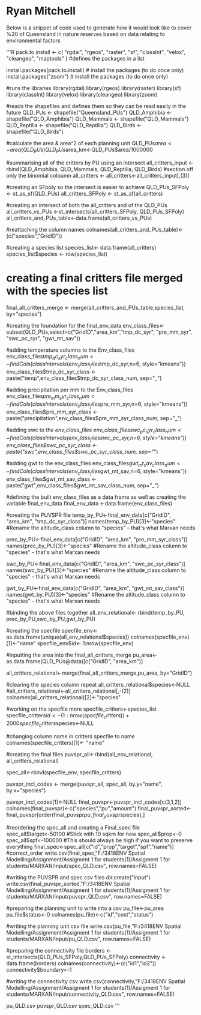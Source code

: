 # Ryan Mitchell


Below is a snippet of code used to generate how it would look like to cover %20 of Queensland in nature reserves based on data relating to environmental factors

  '''R
  pack.to.install <-
  c(
    "rgdal",
    "rgeos",
    "raster",
    "sf",
    "classInt",
    "velox",
    "cleangeo",
    "maptools"
  ) #defines the packages in a list

install.packages(pack.to.install) # install the packages (to do once only)
install.packages("zoom") # install the packages (to do once only)

#runs the libraries 
library(rgdal)
library(rgeos)
library(raster)
library(sf)
library(classInt)
library(velox)
library(cleangeo)
library(zoom)

#reads the shapefiles and defines them so they can be read easily in the future
QLD_PUs <- shapefile("Queensland_PUs") 
QLD_Amphibia <- shapefile("QLD_Amphibia")
QLD_Mammals <- shapefile("QLD_Mammals")
QLD_Reptilia <- shapefile("QLD_Reptilia")
QLD_Birds <- shapefile("QLD_Birds")

#calculate the area & area^2 of each planning unit
QLD_PUs$area<-area(QLD_PUs)
QLD_PUs$area_km<-QLD_PUs$area/1000000

#summarising all of the critters by PU using an intersect
all_critters_input <- rbind(QLD_Amphibia, QLD_Mammals, QLD_Reptilia, QLD_Birds)
#section off only the binomial coloumn
all_critters <- all_critters<-all_critters_input[,(3)]

#creating an SFpoly so the intersect is easier to achieve 
QLD_PUs_SFPoly <- st_as_sf(QLD_PUs)
all_critters_SFPoly <- st_as_sf(all_critters)

#creating an intersect of both the all_critters and of the QLD_PUs
all_critters_vs_PUs <-st_intersects(all_critters_SFPoly, QLD_PUs_SFPoly)
all_critters_and_PUs_table<-data.frame(all_critters_vs_PUs)

#reattaching the column names
colnames(all_critters_and_PUs_table)<-(c("species","GridID"))

#creating a species list
species_list<- data.frame(all_critters)
species_list$species <- row(species_list)

# creating a final critters file merged with the species list
final_all_critters_merge <- merge(all_critters_and_PUs_table,species_list, by="species")

#creating the foundation for the final_env_data
env_class_files<-subset(QLD_PUs,select=c("GridID","area_km","tmp_dc_syr",
                                                         "pre_mm_syr", "swc_pc_syr", "gwt_mt_sav"))

#adding temperature columns to the Env_class_files
env_class_files$tmp_dc_syr_class_num <-  findCols(classIntervals(env_class_files$tmp_dc_syr,n=6, style="kmeans"))
env_class_files$tmp_dc_syr_class <- paste("temp",env_class_files$tmp_dc_syr_class_num, sep="_")

#adding precipitation per mm to the Env_class_files
env_class_files$pre_mm_syr_class_num <- findCols(classIntervals(env_class_files$pre_mm_syr,n=6, style="kmeans"))
env_class_files$pre_mm_syr_class <- paste("precipitation",env_class_files$pre_mm_syr_class_num, sep="_")

#adding swc to the _env_class_files
env_class_files$swc_pc_syr_class_num <- findCols(classIntervals(env_class_files$swc_pc_syr,n=6, style="kmeans"))
env_class_files$swc_pc_syr_class <- paste("swc",env_class_files$swc_pc_syr_class_num, sep="_")

#adding gwt to the env_class_files
env_class_files$gwt_mt_sav_class_num <- findCols(classIntervals(env_class_files$gwt_mt_sav,n=6, style="kmeans"))
env_class_files$gwt_mt_sav_class <- paste("gwt",env_class_files$gwt_mt_sav_class_num, sep="_")

#defining the built env_class_files as a data frame as well as creating the variable final_env_data
final_env_data <-data.frame(env_class_files)

#creating the PUVSPR file
temp_by_PU<-final_env_data[c("GridID", "area_km", "tmp_dc_syr_class")]
names(temp_by_PU)[3]<-"species"   #Rename the altitude_class column to "species" - that's what Marxan needs

prec_by_PU<-final_env_data[c("GridID", "area_km", "pre_mm_syr_class")]
names(prec_by_PU)[3]<-"species"   #Rename the altitude_class column to "species" - that's what Marxan needs

swc_by_PU<-final_env_data[c("GridID", "area_km", "swc_pc_syr_class")]
names(swc_by_PU)[3]<-"species"   #Rename the altitude_class column to "species" - that's what Marxan needs

gwt_by_PU<-final_env_data[c("GridID", "area_km", "gwt_mt_sav_class")]
names(gwt_by_PU)[3]<-"species"   #Rename the altitude_class column to "species" - that's what Marxan needs



#binding the above files together
all_env_relational<- rbind(temp_by_PU, prec_by_PU,swc_by_PU,gwt_by_PU)

#creating the specfile
specfile_env<-as.data.frame(unique(all_env_relational$species))
colnames(specfile_env)[1]<-"name"
specfile_env$id<- 1:nrow(specfile_env)


#inputting the area into the final_all_critters_merge
pu_area<-as.data.frame(QLD_PUs@data)[c("GridID", "area_km")]

all_critters_relational<-merge(final_all_critters_merge,pu_area, by="GridID")

#clearing the species column repeat
all_critters_relational$species<-NULL
#all_critters_relational<-all_critters_relational[,-(2)]
colnames(all_critters_relational)[2]<-"species"

#working on the specfile more
specfile_critters<-species_list
specfile_critters$id<- (1:nrow(specfile_critters)) + 2000 
specfile_critters$species<-NULL

#changing column name in critters specfile to name
colnames(specfile_critters)[1]<- "name"




#creating the final files
puvspr_all<-rbind(all_env_relational, all_critters_relational)

spec_all<-rbind(specfile_env, specfile_critters)

puvspr_incl_codes <- merge(puvspr_all, spec_all, by.y="name", by.x="species")

puvspr_incl_codes[1]<-NULL
final_puvspr<-puvspr_incl_codes[c(3,1,2)]  
colnames(final_puvspr)<-c("species","pu","amount")
final_puvspr_sorted<-final_puvspr[order(final_puvspr$pu,final_puvspr$species),]

#reordering the spec_all and creating a Final_spec file
spec_all$target<-50100    #Stick with 10 sqkm for now
spec_all$prop<-0  
spec_all$spf<-100000 #This should always be high if you want to  preserve everything
final_spec<-spec_all[c("id","prop","target","spf","name")]   #correct_order
write.csv(final_spec,"F:/3418ENV Spatial Modelling/Assignment/Assigment 1 for students(1)/Assigment 1 for students/MARXAN/input/spec_QLD.csv", row.names=FALSE)


#writing the PUVSPR and spec csv files
dir.create("input")
write.csv(final_puvspr_sorted,"F:/3418ENV Spatial Modelling/Assignment/Assigment 1 for students(1)/Assigment 1 for students/MARXAN/input/puvspr_QLD.csv", row.names=FALSE)

#preparing the planning unit to write into a csv
pu_file<-pu_area
pu_file$status<-0
colnames(pu_file)<-c("id","cost","status")

#writing the planning unit csv file
write.csv(pu_file,"F:/3418ENV Spatial Modelling/Assignment/Assigment 1 for students(1)/Assigment 1 for students/MARXAN/input/pu_QLD.csv", row.names=FALSE)

#preparing the connectivity file
borders <- st_intersects(QLD_PUs_SFPoly,QLD_PUs_SFPoly)
connectivity <-data.frame(borders)
colnames(connectivity)<-(c("id1","id2"))
connectivity$boundary<-1

#writing the connectivity csv
write.csv(connectivity,"F:/3418ENV Spatial Modelling/Assignment/Assigment 1 for students(1)/Assigment 1 for students/MARXAN/input/connectivity_QLD.csv", row.names=FALSE)

pu_QLD.csv
puvspr_QLD.csv
spec_QLD.csv
  '''
